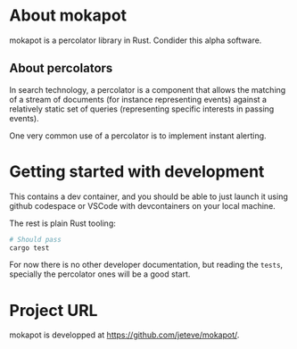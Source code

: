 # About mokapot

mokapot is a percolator library in Rust. Condider this alpha software.

## About percolators

In search technology, a percolator is a component that allows the matching of a stream
of documents (for instance representing events) against a relatively static set
of queries (representing specific interests in passing events).

One very common use of a percolator is to implement instant alerting.

# Getting started with development

This contains a dev container, and you should be able to just launch it using github codespace
or VSCode with devcontainers on your local machine.

The rest is plain Rust tooling:

```sh
# Should pass
cargo test
```

For now there is no other developer documentation, but reading the `tests`, specially the percolator ones
will be a good start.

# Project URL

mokapot is developped at https://github.com/jeteve/mokapot/.
